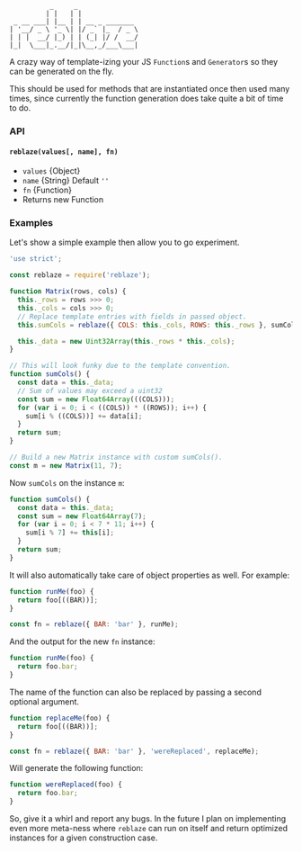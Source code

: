 ```
          _     _
         | |   | |
 _ __ ___| |__ | | __ _ _______
| '__/ _ \ '_ \| |/ _` |_  / _ \
| | |  __/ |_) | | (_| |/ /  __/
|_|  \___|_.__/|_|\__,_/___\___|
```

A crazy way of template-izing your JS `Function`s and `Generator`s so they can
be generated on the fly.

This should be used for methods that are instantiated once then used many
times, since currently the function generation does take quite a bit of time to
do.

### API

#### `reblaze(values[, name], fn)`

* `values` {Object}
* `name` {String} Default `''`
* `fn` {Function}
* Returns new Function

### Examples

Let's show a simple example then allow you to go experiment.

```javascript
'use strict';

const reblaze = require('reblaze');

function Matrix(rows, cols) {
  this._rows = rows >>> 0;
  this._cols = cols >>> 0;
  // Replace template entries with fields in passed object.
  this.sumCols = reblaze({ COLS: this._cols, ROWS: this._rows }, sumCols);

  this._data = new Uint32Array(this._rows * this._cols);
}

// This will look funky due to the template convention.
function sumCols() {
  const data = this._data;
  // Sum of values may exceed a uint32
  const sum = new Float64Array(((COLS)));
  for (var i = 0; i < ((COLS)) * ((ROWS)); i++) {
    sum[i % ((COLS))] += data[i];
  }
  return sum;
}

// Build a new Matrix instance with custom sumCols().
const m = new Matrix(11, 7);
```

Now `sumCols` on the instance `m`:

```javascript
function sumCols() {
  const data = this._data;
  const sum = new Float64Array(7);
  for (var i = 0; i < 7 * 11; i++) {
    sum[i % 7] += this[i];
  }
  return sum;
}
```

It will also automatically take care of object properties as well. For example:

```javascript
function runMe(foo) {
  return foo[((BAR))];
}

const fn = reblaze({ BAR: 'bar' }, runMe);
```

And the output for the new `fn` instance:

```javascript
function runMe(foo) {
  return foo.bar;
}
```

The name of the function can also be replaced by passing a second optional
argument.

```javascript
function replaceMe(foo) {
  return foo[((BAR))];
}

const fn = reblaze({ BAR: 'bar' }, 'wereReplaced', replaceMe);
```

Will generate the following function:

```javascript
function wereReplaced(foo) {
  return foo.bar;
}
```

So, give it a whirl and report any bugs. In the future I plan on implementing
even more meta-ness where `reblaze` can run on itself and return optimized
instances for a given construction case.
